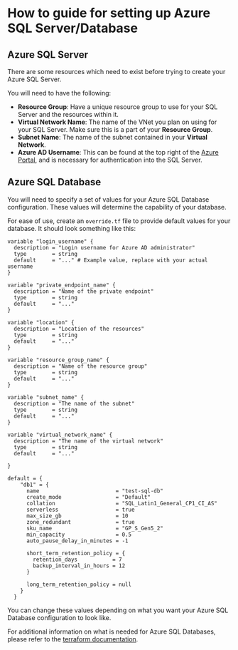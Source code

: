 # How to guide for setting up Azure SQL Server/Database

## Azure SQL Server

There are some resources which need to exist before trying to create your Azure SQL Server.

You will need to have the following:

- **Resource Group**: Have a unique resource group to use for your SQL Server and the resources within it.
- **Virtual Network Name**: The name of the VNet you plan on using for your SQL Server.
Make sure this is a part of your **Resource Group**.
- **Subnet Name**: The name of the subnet contained in your **Virtual Network**.
- **Azure AD Username**: This can be found at the top right of the [Azure Portal](https://portal.azure.com/?feature.msaljs=true#home), and is necessary for authentication into the SQL Server.

## Azure SQL Database

You will need to specify a set of values for your Azure SQL Database configuration.
These values will determine the capability of your database.

For ease of use, create an `override.tf` file to provide default values for your database.
It should look something like this:
```t
variable "login_username" {
  description = "Login username for Azure AD administrator"
  type        = string
  default     = "..." # Example value, replace with your actual username
}

variable "private_endpoint_name" {
  description = "Name of the private endpoint"
  type        = string
  default     = "..."
}

variable "location" {
  description = "Location of the resources"
  type        = string
  default     = "..."
}

variable "resource_group_name" {
  description = "Name of the resource group"
  type        = string
  default     = "..."
}

variable "subnet_name" {
  description = "The name of the subnet"
  type        = string
  default     = "..."
}

variable "virtual_network_name" {
  description = "The name of the virtual network"
  type        = string
  default     = "..."

}

default = {
    "db1" = {
      name                        = "test-sql-db"
      create_mode                 = "Default"
      collation                   = "SQL_Latin1_General_CP1_CI_AS"
      serverless                  = true
      max_size_gb                 = 10
      zone_redundant              = true
      sku_name                    = "GP_S_Gen5_2"
      min_capacity                = 0.5
      auto_pause_delay_in_minutes = -1

      short_term_retention_policy = {
        retention_days           = 7
        backup_interval_in_hours = 12
      }

      long_term_retention_policy = null
    }
  }
```
You can change these values depending on what you want your Azure SQL Database configuration to look like.

For additional information on what is needed for Azure SQL Databases, please refer to the [terraform documentation](https://registry.terraform.io/modules/Azure/avm-res-sql-server/azurerm/latest/submodules/database#input_name).

